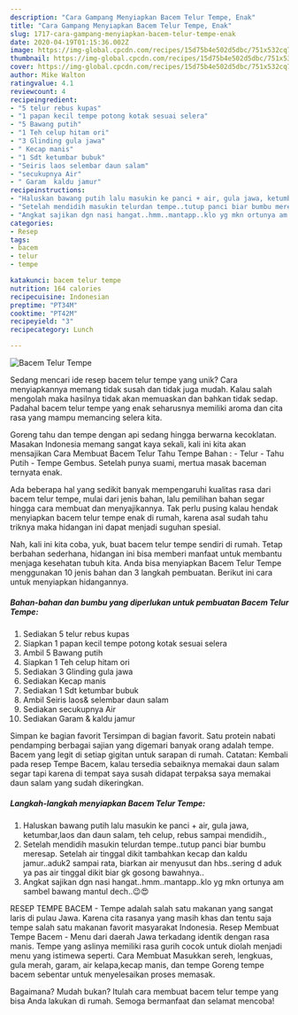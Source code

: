 ```yaml
---
description: "Cara Gampang Menyiapkan Bacem Telur Tempe, Enak"
title: "Cara Gampang Menyiapkan Bacem Telur Tempe, Enak"
slug: 1717-cara-gampang-menyiapkan-bacem-telur-tempe-enak
date: 2020-04-19T01:15:36.002Z
image: https://img-global.cpcdn.com/recipes/15d75b4e502d5dbc/751x532cq70/bacem-telur-tempe-foto-resep-utama.jpg
thumbnail: https://img-global.cpcdn.com/recipes/15d75b4e502d5dbc/751x532cq70/bacem-telur-tempe-foto-resep-utama.jpg
cover: https://img-global.cpcdn.com/recipes/15d75b4e502d5dbc/751x532cq70/bacem-telur-tempe-foto-resep-utama.jpg
author: Mike Walton
ratingvalue: 4.1
reviewcount: 4
recipeingredient:
- "5 telur rebus kupas"
- "1 papan kecil tempe potong kotak sesuai selera"
- "5 Bawang putih"
- "1 Teh celup hitam ori"
- "3 Glinding gula jawa"
- " Kecap manis"
- "1 Sdt ketumbar bubuk"
- "Seiris laos selembar daun salam"
- "secukupnya Air"
- " Garam  kaldu jamur"
recipeinstructions:
- "Haluskan bawang putih lalu masukin ke panci + air, gula jawa, ketumbar,laos dan daun salam, teh celup, rebus sampai mendidih.,"
- "Setelah mendidih masukin telurdan tempe..tutup panci biar bumbu meresap. Setelah air tinggal dikit tambahkan kecap dan kaldu jamur..aduk2 sampai rata, biarkan air menyusut dan hbs..sering d aduk ya pas air tinggal dikit biar gk gosong bawahnya.."
- "Angkat sajikan dgn nasi hangat..hmm..mantapp..klo yg mkn ortunya am sambel bawang mantul dech..😉😍"
categories:
- Resep
tags:
- bacem
- telur
- tempe

katakunci: bacem telur tempe 
nutrition: 164 calories
recipecuisine: Indonesian
preptime: "PT34M"
cooktime: "PT42M"
recipeyield: "3"
recipecategory: Lunch

---
```



![Bacem Telur Tempe](https://img-global.cpcdn.com/recipes/15d75b4e502d5dbc/751x532cq70/bacem-telur-tempe-foto-resep-utama.jpg)

Sedang mencari ide resep bacem telur tempe yang unik? Cara menyiapkannya memang tidak susah dan tidak juga mudah. Kalau salah mengolah maka hasilnya tidak akan memuaskan dan bahkan tidak sedap. Padahal bacem telur tempe yang enak seharusnya memiliki aroma dan cita rasa yang mampu memancing selera kita.

Goreng tahu dan tempe dengan api sedang hingga berwarna kecoklatan. Masakan Indonesia memang sangat kaya sekali, kali ini kita akan mensajikan Cara Membuat Bacem Telur Tahu Tempe Bahan : - Telur - Tahu Putih - Tempe Gembus. Setelah punya suami, mertua masak baceman ternyata enak.

Ada beberapa hal yang sedikit banyak mempengaruhi kualitas rasa dari bacem telur tempe, mulai dari jenis bahan, lalu pemilihan bahan segar hingga cara membuat dan menyajikannya. Tak perlu pusing kalau hendak menyiapkan bacem telur tempe enak di rumah, karena asal sudah tahu triknya maka hidangan ini dapat menjadi suguhan spesial.


Nah, kali ini kita coba, yuk, buat bacem telur tempe sendiri di rumah. Tetap berbahan sederhana, hidangan ini bisa memberi manfaat untuk membantu menjaga kesehatan tubuh kita. Anda bisa menyiapkan Bacem Telur Tempe menggunakan 10 jenis bahan dan 3 langkah pembuatan. Berikut ini cara untuk menyiapkan hidangannya.

<!--inarticleads1-->

##### Bahan-bahan dan bumbu yang diperlukan untuk pembuatan Bacem Telur Tempe:

1. Sediakan 5 telur rebus kupas
1. Siapkan 1 papan kecil tempe potong kotak sesuai selera
1. Ambil 5 Bawang putih
1. Siapkan 1 Teh celup hitam ori
1. Sediakan 3 Glinding gula jawa
1. Sediakan  Kecap manis
1. Sediakan 1 Sdt ketumbar bubuk
1. Ambil Seiris laos&amp; selembar daun salam
1. Sediakan secukupnya Air
1. Sediakan  Garam &amp; kaldu jamur


Simpan ke bagian favorit Tersimpan di bagian favorit. Satu protein nabati pendamping berbagai sajian yang digemari banyak orang adalah tempe. Bacem yang legit di setiap gigitan untuk sarapan di rumah. Catatan: Kembali pada resep Tempe Bacem, kalau tersedia sebaiknya memakai daun salam segar tapi karena di tempat saya susah didapat terpaksa saya memakai daun salam yang sudah dikeringkan. 

<!--inarticleads2-->

##### Langkah-langkah menyiapkan Bacem Telur Tempe:

1. Haluskan bawang putih lalu masukin ke panci + air, gula jawa, ketumbar,laos dan daun salam, teh celup, rebus sampai mendidih.,
1. Setelah mendidih masukin telurdan tempe..tutup panci biar bumbu meresap. Setelah air tinggal dikit tambahkan kecap dan kaldu jamur..aduk2 sampai rata, biarkan air menyusut dan hbs..sering d aduk ya pas air tinggal dikit biar gk gosong bawahnya..
1. Angkat sajikan dgn nasi hangat..hmm..mantapp..klo yg mkn ortunya am sambel bawang mantul dech..😉😍


RESEP TEMPE BACEM - Tempe adalah salah satu makanan yang sangat laris di pulau Jawa. Karena cita rasanya yang masih khas dan tentu saja tempe salah satu makanan favorit masyarakat Indonesia. Resep Membuat Tempe Bacem - Menu dari daerah Jawa terkadang identik dengan rasa manis. Tempe yang aslinya memiliki rasa gurih cocok untuk diolah menjadi menu yang istimewa seperti. Cara Membuat Masukkan sereh, lengkuas, gula merah, garam, air kelapa,kecap manis, dan tempe Goreng tempe bacem sebentar untuk menyelesaikan proses memasak. 

Bagaimana? Mudah bukan? Itulah cara membuat bacem telur tempe yang bisa Anda lakukan di rumah. Semoga bermanfaat dan selamat mencoba!
